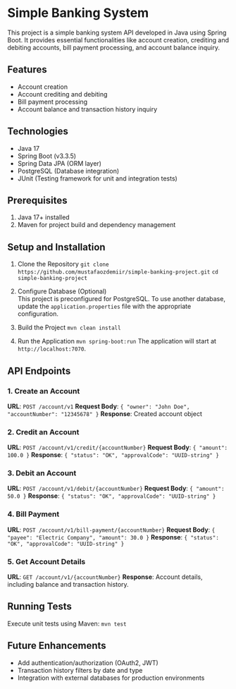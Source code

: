 
# Simple Banking System

This project is a simple banking system API developed in Java using Spring Boot. It provides essential functionalities like account creation, crediting and debiting accounts, bill payment processing, and account balance inquiry.

## Features
- Account creation
- Account crediting and debiting
- Bill payment processing
- Account balance and transaction history inquiry

## Technologies
- Java 17
- Spring Boot (v3.3.5)
- Spring Data JPA (ORM layer)
- PostgreSQL (Database integration)
- JUnit (Testing framework for unit and integration tests)

## Prerequisites
1. Java 17+ installed
2. Maven for project build and dependency management

## Setup and Installation

1. Clone the Repository
   `git clone https://github.com/mustafaozdemiir/simple-banking-project.git`
   `cd simple-banking-project`

2. Configure Database (Optional)  
   This project is preconfigured for PostgreSQL. To use another database, update the `application.properties` file with the appropriate configuration.

3. Build the Project
   `mvn clean install`

4. Run the Application
   `mvn spring-boot:run`
   The application will start at `http://localhost:7070`.

## API Endpoints

### 1. Create an Account
   **URL**: `POST /account/v1`
   **Request Body**:
     `{ "owner": "John Doe", "accountNumber": "12345678" }`
   **Response**: Created account object

### 2. Credit an Account
   **URL**: `POST /account/v1/credit/{accountNumber}`
   **Request Body**:
     `{ "amount": 100.0 }`
   **Response**:
     `{ "status": "OK", "approvalCode": "UUID-string" }`

### 3. Debit an Account
   **URL**: `POST /account/v1/debit/{accountNumber}`
   **Request Body**:
     `{ "amount": 50.0 }`
   **Response**:
     `{ "status": "OK", "approvalCode": "UUID-string" }`

### 4. Bill Payment
   **URL**: `POST /account/v1/bill-payment/{accountNumber}`
   **Request Body**:
     `{ "payee": "Electric Company", "amount": 30.0 }`
   **Response**:
     `{ "status": "OK", "approvalCode": "UUID-string" }`

### 5. Get Account Details
   **URL**: `GET /account/v1/{accountNumber}`
   **Response**: Account details, including balance and transaction history.


## Running Tests
Execute unit tests using Maven:
`mvn test`

## Future Enhancements
- Add authentication/authorization (OAuth2, JWT)
- Transaction history filters by date and type
- Integration with external databases for production environments
